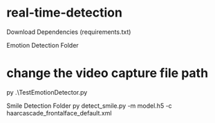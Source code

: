 # real-time-detection

Download Dependencies (requirements.txt)

Emotion Detection Folder
# change the video capture file path 
py .\TestEmotionDetector.py


Smile Detection Folder
py detect_smile.py -m model.h5 -c haarcascade_frontalface_default.xml
